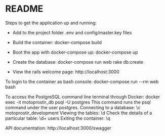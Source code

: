 # README

Steps to get the application up and running:

* Add to the project folder .env and config/master.key files

* Build the container:
  docker-compose build

* Boot the app with docker-compose up:
  docker-compose up

* Create the database: 
  docker-compose run web rake db:create
  
* View the rails welcome page:
  http://localhost:3000
  
  
To login to the container as bash console:
  docker-compose run --rm web bash
  
  
To access the PostgreSQL command line terminal through Docker:
  docker exec -it motoprostir_db psql -U postgres
  This command runs the psql command under the user postgres.
  Connecting to a database:
  \c motoprostir_development
  Viewing the tables:
  \d
  Check the details of a particular table:
  \d+ users
  Exiting the container:
  \q
 
 API documentation:
 http://localhost:3000/swagger
  